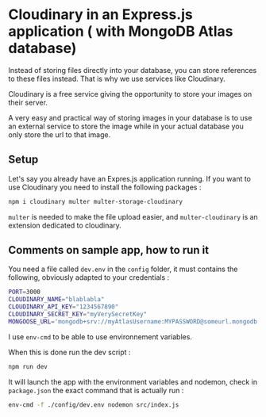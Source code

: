 # Cloudinary in an Express.js application ( with MongoDB Atlas database)


Instead of storing files directly into your database, you can store references to these files instead. That is why we use services like Cloudinary.

Cloudinary is a free service giving the opportunity to store your images on their server.

A very easy and practical way of storing images in your database is to use an external service to store the image while in your actual database you only store the url to that image.

## Setup

Let's say you already have an Expres.js application running. If you want to use Cloudinary you need to install the following packages :

```bash
npm i cloudinary multer multer-storage-cloudinary
```


`multer` is needed to make the file upload easier, and `multer-cloudinary` is an extension dedicated to cloudinary.


## Comments on sample app, how to run it

You need a file called `dev.env` in the `config` folder, it must contains the following, obviously adapted to your credentials :


```bash
PORT=3000
CLOUDINARY_NAME="blablabla"
CLOUDINARY_API_KEY="1234567890"
CLOUDINARY_SECRET_KEY="myVerySecretKey"
MONGOOSE_URL='mongodb+srv://myAtlasUsername:MYPASSWORD@someurl.mongodb.net/myDatabaseNAme?retryWrites=true&w=majority'

```

I use `env-cmd` to be able to use environnement variables.

When this is done run the dev script :

```bash
npm run dev
```

It will launch the app with the environment variables and nodemon, check in `package.json` the exact command that is actually run :
```bash
env-cmd -f ./config/dev.env nodemon src/index.js
```

